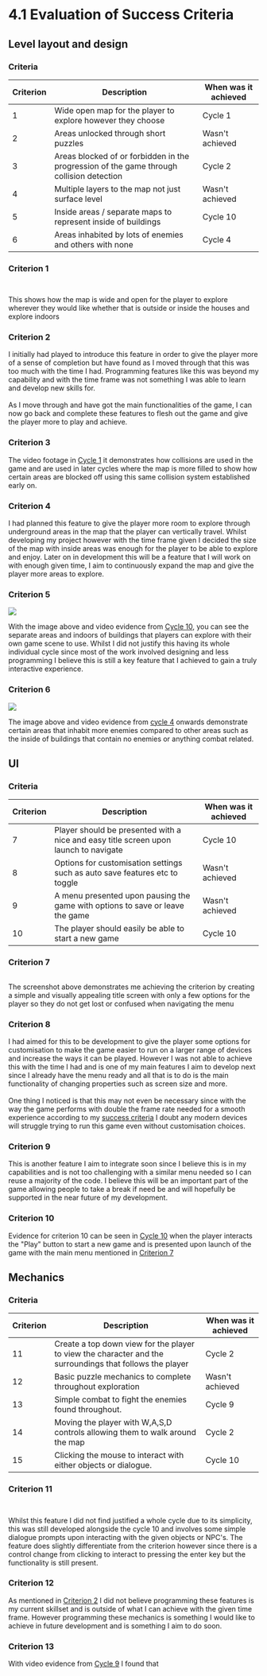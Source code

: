 # 4.1 Evaluation of Success Criteria

## Level layout and design

### Criteria

| Criterion | Description                                                                              | When was it achieved |
| --------- | ---------------------------------------------------------------------------------------- | -------------------- |
| 1         | Wide open map for the player to explore however they choose                              | Cycle 1              |
| 2         | Areas unlocked through short puzzles                                                     | Wasn't achieved      |
| 3         | Areas blocked of or forbidden in the progression of the game through collision detection | Cycle 2              |
| 4         | Multiple layers to the map not just surface level                                        | Wasn't achieved      |
| 5         | Inside areas / separate maps to represent inside of buildings                            | Cycle 10             |
| 6         | Areas inhabited by lots of enemies and others with none                                  | Cycle 4              |

### &#x20;Criterion 1

<figure><img src="../.gitbook/assets/image (5) (2).png" alt=""><figcaption></figcaption></figure>

<figure><img src="../.gitbook/assets/image (4).png" alt=""><figcaption></figcaption></figure>

This shows how the map is wide and open for the player to explore wherever they would like whether that is outside or inside the houses and explore indoors

### Criterion 2

I initially had played to introduce this feature in order to give the player more of a sense of completion but have found as I moved through that this was too much with the time I had. Programming features like this was beyond my capability and with the time frame was not something I was able to learn and develop new skills for.\
\
As I move through and have got the main functionalities of the game, I can now go back and complete these features to flesh out the game and give the player more to play and achieve.

### Criterion 3

The video footage in [Cycle 1](../2-design-and-development/cycle-1.md) it demonstrates how collisions are used in the game and are used in later cycles where the map is more filled to show how certain areas are blocked off using this same collision system established early on.

### Criterion 4

I had planned this feature to give the player more room to explore through underground areas in the map that the player can vertically travel. Whilst developing my project however with the time frame given I decided the size of the map with inside areas was enough for the player to be able to explore and enjoy. Later on in development this will be a feature that I will work on with enough given time, I aim to continuously expand the map and give the player more areas to explore.&#x20;

### Criterion 5

![](<../.gitbook/assets/image (5).png>)

With the image above and video evidence from [Cycle 10](../design-and-development/cycle-1-9.md), you can see the separate areas and indoors of buildings that players can explore with their own game scene to use. Whilst I did not justify this having its whole individual cycle since most of the work involved designing and less programming I believe this is still a key feature that I achieved to gain a truly interactive experience.

### Criterion 6

![](<../.gitbook/assets/image (1).png>)

The image above and video evidence from [cycle 4](../design-and-development/cycle-1-3.md) onwards demonstrate certain areas that inhabit more enemies compared to other areas such as the inside of buildings that contain no enemies or anything combat related.

## UI

### Criteria

| Criterion | Description                                                                          | When was it achieved |
| --------- | ------------------------------------------------------------------------------------ | -------------------- |
| 7         | Player should be presented with a nice and easy title screen upon launch to navigate | Cycle 10             |
| 8         | Options for customisation settings such as auto save features etc to toggle          | Wasn't achieved      |
| 9         | A menu presented upon pausing the game with options to save or leave the game        | Wasn't achieved      |
| 10        | The player should easily be able to start a new game                                 | Cycle 10             |

### Criterion 7

<figure><img src="../.gitbook/assets/image (2).png" alt=""><figcaption></figcaption></figure>

&#x20;The screenshot above demonstrates me achieving the criterion by creating a simple and visually appealing title screen with only a few options for the player so they do not get lost or confused when navigating the menu

### Criterion 8

I had aimed for this to be development to give the player some options for customisation to make the game easier to run on a larger range of devices and increase the ways it can be played. However I was not able to achieve this with the time I had and is one of my main features I aim to develop next since I already have the menu ready and all that is to do is the main functionality of changing properties such as screen size and more. \
\
One thing I noticed is that this may not even be necessary since with the way the game performs with double the frame rate needed for a smooth experience according to my [success criteria](../1-analysis/1.5-success-criteria.md) I doubt any modern devices will struggle trying to run this game even without customisation choices.

### Criterion 9

This is another feature I aim to integrate soon since I believe this is in my capabilities and is not too challenging with a similar menu needed so I can reuse a majority of the code. I believe this will be an important part of the game allowing people to take a break if need be and will hopefully be supported in the near future of my development.

### Criterion 10

Evidence for criterion 10 can be seen in [Cycle 10](../design-and-development/cycle-1-9.md) when the player interacts the "Play" button to start a new game and is presented upon launch of the game with the main menu mentioned in [Criterion 7](4.1-evaluation-of-success-criteria.md#criterion-7)

&#x20;

## Mechanics

### Criteria

| Criterion | Description                                                                                              | When was it achieved |
| --------- | -------------------------------------------------------------------------------------------------------- | -------------------- |
| 11        | Create a top down view for the player to view the character and the surroundings that follows the player | Cycle 2              |
| 12        | Basic puzzle mechanics to complete throughout exploration                                                | Wasn't achieved      |
| 13        | Simple combat to fight the enemies found throughout.                                                     | Cycle 9              |
| 14        | Moving the player with W,A,S,D controls allowing them to walk around the map                             | Cycle 2              |
| 15        | Clicking the mouse to interact with either objects or dialogue.                                          | Cycle 10             |

### Criterion 11

<figure><img src="../.gitbook/assets/image (3).png" alt=""><figcaption></figcaption></figure>

<figure><img src="../.gitbook/assets/image.png" alt=""><figcaption></figcaption></figure>

Whilst this feature I did not find justified a whole cycle due to its simplicity, this was still developed alongside the cycle 10 and involves some simple dialogue prompts upon interacting with the given objects or NPC's. The feature does slightly differentiate from the criterion however since there is a control change from clicking to interact to pressing the enter key but the functionality is still present.

### Criterion 12

As mentioned in [Criterion 2](4.1-evaluation-of-success-criteria.md#criterion-2) I did not believe programming these features is my current skillset and is outside of what I can achieve with the given time frame. However programming these mechanics is something I would like to achieve in future development and is something I aim to do soon.

### Criterion 13

With video evidence from [Cycle 9](../design-and-development/cycle-1-8.md) I found that&#x20;
